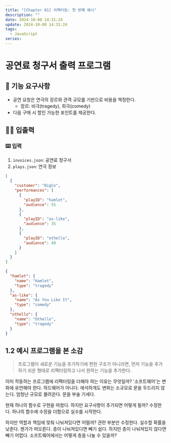 ```yaml
---
title: "[Chapter 01] 리팩터링: 첫 번째 예시"
description: ""
date: 2024-10-08 14:31:24
update: 2024-10-08 14:31:24
tags:
  - JavaScript
series: 
---
```


# 공연료 청구서 출력 프로그램

## 🚀 기능 요구사항

- 공연 요청은 연극의 장르와 관객 규모를 기반으로 비용을 책정한다.
    - 장르: 비극(tragedy), 희극(comedy)
- 다음 구매 시 할인 가능한 포인트를 제공한다.

## ✍🏻 입출력

### ⌨️ 입력

1. `invoices.json`: 공연료 청구서
2. `plays.json`: 연극 정보

```json
[
  {
    "customer": "BigCo",
    "performances": [
      {
        "playID": "hamlet",
        "audience": 55
      },
      {
        "playID": "as-like",
        "audience": 35
      },
      {
        "playID": "othello",
        "audience": 40
      }
    ]
  }
]
```

```json
{
  "hamlet": {
    "name": "Hamlet",
    "type": "tragedy"
  },
  "as-like": {
    "name": "As You Like It",
    "type": "comedy"
  },
  "othello": {
    "name": "Othello",
    "type": "tragedy"
  }
}
```

## 1.2 예시 프로그램을 본 소감

> 프로그램이 새로운 기능을 추가하기에 편한 구조가 아니라면, 먼저 기능을 추가하기 쉬운 형태로 리팩터링하고 나서 원하는 기능을 추가한다.

이미 작동하는 프로그램에 리팩터링을 더해야 하는 이유는 무엇일까? '소프트웨어'는 변화에 유연해야 한다. 하드웨어가 아니다.
애석하게도 변화는 소규모로 문을 두드리지 않는다. 엄청난 규모로 몰려온다. 문을 부술 기세다.

현재 하나의 함수로 구현을 마쳤다. 하지만 요구사항이 추가되면 어떻게 될까? 수정한다. 하나의 함수에 수정을 더함으로 실수를 시작한다.

하지만 역할과 책임에 맞춰 나눠져있다면 어떨까? 관련 부분만 수정한다. 실수할 확률을 낮춘다. 젠가가 떠오른다. 층이 나눠져있다면
빼기 쉽다. 하지만 층이 나눠져있지 않다면 빼기 어렵다. 소프트웨어에서는 어떻게 층을 나눌 수 있을까?
